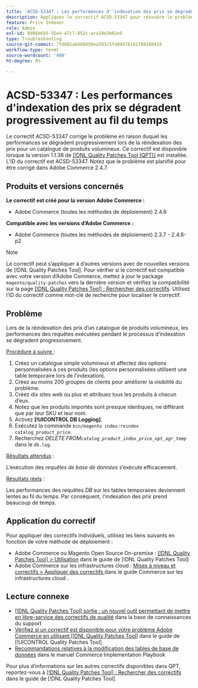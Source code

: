 ```yaml
---
title: 'ACSD-53347 : Les performances d''indexation des prix se dégradent progressivement au fil du temps'
description: Appliquez le correctif ACSD-53347 pour résoudre le problème d’Adobe Commerce où les performances se dégradent progressivement lors de la réindexation des prix pour un catalogue de produits volumineux.
feature: Price Indexer
role: Admin
exl-id: 8986b685-55e4-47c7-852c-aca18e3b02e9
type: Troubleshooting
source-git-commit: 7fdb02a6d89d50ea593c5fd99d78101f89198424
workflow-type: tm+mt
source-wordcount: '409'
ht-degree: 0%

---
```


# ACSD-53347 : Les performances d&#39;indexation des prix se dégradent progressivement au fil du temps

Le correctif ACSD-53347 corrige le problème en raison duquel les performances se dégradent progressivement lors de la réindexation des prix pour un catalogue de produits volumineux. Ce correctif est disponible lorsque la version 1.1.38 de [[!DNL Quality Patches Tool (QPT)]](https://experienceleague.adobe.com/en/docs/commerce-operations/tools/quality-patches-tool/quality-patches-tool-to-self-serve-quality-patches) est installée. L’ID du correctif est ACSD-53347. Notez que le problème est planifié pour être corrigé dans Adobe Commerce 2.4.7.

## Produits et versions concernés

**Le correctif est créé pour la version Adobe Commerce :**

* Adobe Commerce (toutes les méthodes de déploiement) 2.4.6

**Compatible avec les versions d’Adobe Commerce :**

* Adobe Commerce (toutes les méthodes de déploiement) 2.3.7 - 2.4.6-p2

>[!NOTE]
>
>Le correctif peut s’appliquer à d’autres versions avec de nouvelles versions de [!DNL Quality Patches Tool]. Pour vérifier si le correctif est compatible avec votre version d’Adobe Commerce, mettez à jour le package `magento/quality-patches` vers la dernière version et vérifiez la compatibilité sur la page [[!DNL Quality Patches Tool] : Rechercher des correctifs](https://experienceleague.adobe.com/tools/commerce-quality-patches/index.html). Utilisez l’ID du correctif comme mot-clé de recherche pour localiser le correctif.

## Problème

Lors de la réindexation des prix d’un catalogue de produits volumineux, les performances des requêtes exécutées pendant le processus d’indexation se dégradent progressivement.

<u>Procédure à suivre </u> :

1. Créez un catalogue simple volumineux et affectez des options personnalisées à ces produits (les options personnalisées utilisent une table temporaire lors de l’indexation).
1. Créez au moins 200 groupes de clients pour améliorer la visibilité du problème.
1. Créez dix sites web ou plus et attribuez tous les produits à chacun d’eux.
1. Notez que les produits importés sont presque identiques, ne différant que par leur SKU et leur nom.
1. Activez **[!UICONTROL DB Logging]**.
1. Exécutez la commande `bin/magento index:reindex catalog_product_price`.
1. Recherchez *DELETE FROM`catalog_product_index_price_opt_agr_temp`* dans le `db.log`.

<u>Résultats attendus</u> :

L’exécution des *requêtes de base de données* s’exécute efficacement.

<u>Résultats réels</u> :

Les performances des requêtes *DB* sur les tables temporaires deviennent lentes au fil du temps. Par conséquent, l&#39;indexation des prix prend beaucoup de temps.

## Application du correctif

Pour appliquer des correctifs individuels, utilisez les liens suivants en fonction de votre méthode de déploiement :

* Adobe Commerce ou Magento Open Source On-premise : [[!DNL Quality Patches Tool] > Utilisation](/help/tools/quality-patches-tool/usage.md) dans le guide de [!DNL Quality Patches Tool]
* Adobe Commerce sur les infrastructures cloud : [ Mises à niveau et correctifs > Appliquer des correctifs ](https://experienceleague.adobe.com/docs/commerce-cloud-service/user-guide/develop/upgrade/apply-patches.html) dans le guide Commerce sur les infrastructures cloud .

## Lecture connexe

* [[!DNL Quality Patches Tool] sortie : un nouvel outil permettant de mettre en libre-service des correctifs de qualité](https://experienceleague.adobe.com/en/docs/commerce-operations/tools/quality-patches-tool/quality-patches-tool-to-self-serve-quality-patches) dans la base de connaissances du support
* [Vérifiez si un correctif est disponible pour votre problème Adobe Commerce en utilisant [!DNL Quality Patches Tool]](/help/tools/quality-patches-tool/patches-available-in-qpt/check-patch-for-magento-issue-with-magento-quality-patches.md) dans le guide de [!UICONTROL Quality Patches Tool]
* [Recommandations relatives à la modification des tables de base de données](https://experienceleague.adobe.com/en/docs/commerce-operations/implementation-playbook/best-practices/development/modifying-core-and-third-party-tables#why-adobe-recommends-avoiding-modifications) dans le manuel Commerce Implementation Playbook

Pour plus d’informations sur les autres correctifs disponibles dans QPT, reportez-vous à [[!DNL Quality Patches Tool] : Rechercher des correctifs](https://experienceleague.adobe.com/tools/commerce-quality-patches/index.html) dans le guide de [!DNL Quality Patches Tool].
